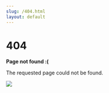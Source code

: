 ```yaml
---
slug: /404.html
layout: default
---
```


<div class="not-found-container">
  <h1 class="not-found-title">404</h1>

<p><strong>Page not found :(</strong></p>
  <p>The requested page could not be found.</p>
</div>



![](https://raw.githubusercontent.com/i1oveyou/2024-year/master/assets/static/error.gif)

